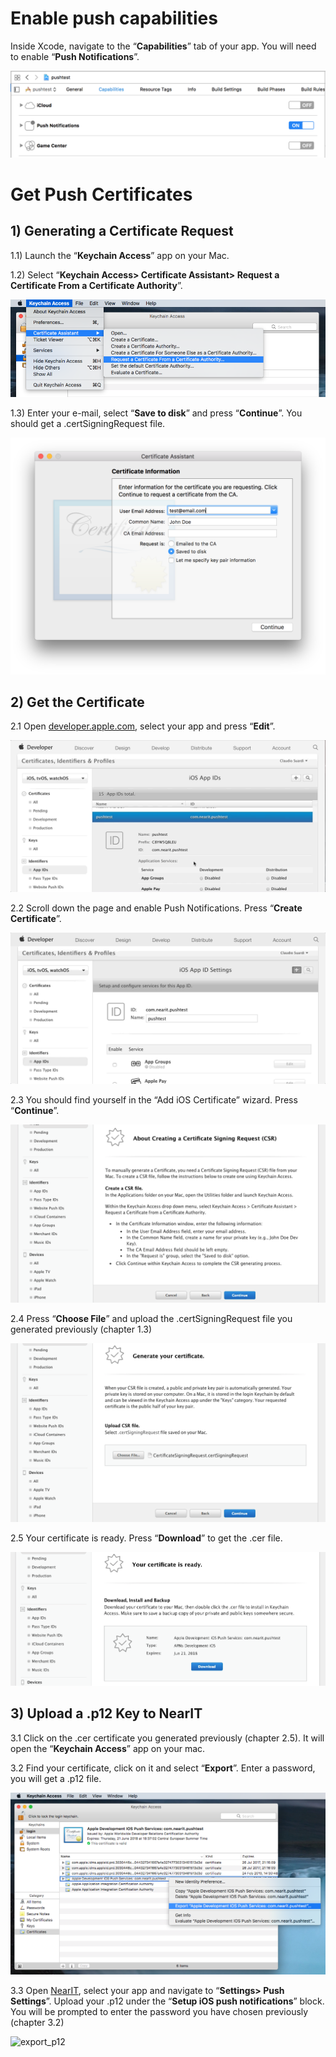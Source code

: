 # Enable push capabilities

Inside Xcode, navigate to the “**Capabilities**” tab of your app. You will need to enable “**Push Notifications**”.

![capabilities](push_help/capabilities.png "")






# Get Push Certificates

## 1) Generating a Certificate Request

1.1) Launch the “**Keychain Access**” app on your Mac.

1.2) Select “**Keychain Access> Certificate Assistant> Request a Certificate From a Certificate Authority**”.

![keychain_request](push_help/pushtutorial00.png "")

1.3) Enter your e-mail, select “**Save to disk**” and press “**Continue**”. You should get a .certSigningRequest file.

![save_request](push_help/pushtutorial01.png "")


## 2) Get the Certificate

2.1 Open [developer.apple.com](https://developer.apple.com/account/ios/identifier/bundle), select your app and press “**Edit**”.

![edit_app](push_help/pushtutorial02.gif "")

2.2 Scroll down the page and enable Push Notifications. Press “**Create Certificate**”.

![enable_push](push_help/pushtutorial03.gif "")

2.3 You should find yourself in the “Add iOS Certificate” wizard. Press “**Continue**”.

![add_certificate](push_help/pushtutorial04.png "")

2.4 Press “**Choose File**” and upload the .certSigningRequest file you generated previously (chapter 1.3)

![add_certificate](push_help/pushtutorial05.png "")

2.5 Your certificate is ready. Press “**Download**” to get the .cer file.

![get_certificate](push_help/pushtutorial06.png "")


## 3) Upload a .p12 Key to NearIT

3.1 Click on the .cer certificate you generated previously (chapter 2.5). It will open the “**Keychain Access**” app on your mac.


3.2 Find your certificate, click on it and select “**Export**”. Enter a password, you will get a .p12 file.

![export_p12](push_help/pushtutorial08.png "")


3.3 Open [NearIT](https://go.nearit.com), select your app and navigate to “**Settings> Push Settings**”. Upload your .p12 under the “**Setup iOS push notifications**” block. You will be prompted to enter the password you have chosen previously (chapter 3.2)

![export_p12](push_help/09.gif "")